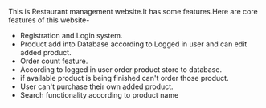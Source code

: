 This is Restaurant management website.It has some features.Here are core features of this website-

- Registration and Login system.
- Product add into Database according to Logged in user and can edit added product.
- Order count feature.
- According to logged in user  order product store to database.
- if available product is being finished can't order those product.
- User can't purchase their own added product.
- Search functionality according to product name




